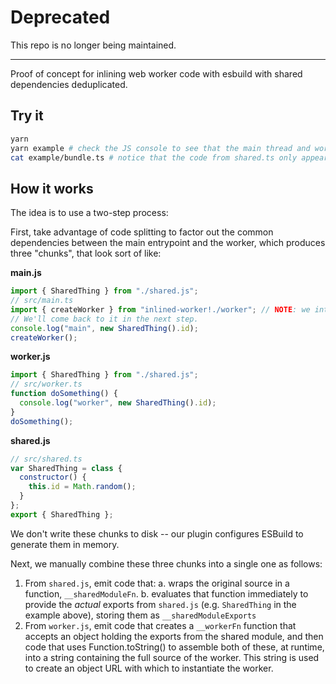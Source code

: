 # Deprecated

This repo is no longer being maintained.

---

Proof of concept for inlining web worker code with esbuild with shared dependencies deduplicated.

## Try it

```sh
yarn
yarn example # check the JS console to see that the main thread and worker code executed successfully.
cat example/bundle.ts # notice that the code from shared.ts only appears once
```

## How it works

The idea is to use a two-step process:

First, take advantage of code splitting to factor out the common dependencies between the main entrypoint and the worker,
which produces three "chunks", that look sort of like:

**main.js**

```js
import { SharedThing } from "./shared.js";
// src/main.ts
import { createWorker } from "inlined-worker!./worker"; // NOTE: we intentionally skipped this import in the first step.
// We'll come back to it in the next step.
console.log("main", new SharedThing().id);
createWorker();
```

**worker.js**

```js
import { SharedThing } from "./shared.js";
// src/worker.ts
function doSomething() {
  console.log("worker", new SharedThing().id);
}
doSomething();
```

**shared.js**

```js
// src/shared.ts
var SharedThing = class {
  constructor() {
    this.id = Math.random();
  }
};
export { SharedThing };
```

We don't write these chunks to disk -- our plugin configures ESBuild to generate them in memory.

Next, we manually combine these three chunks into a single one as follows:

1. From `shared.js`, emit code that:
   a. wraps the original source in a function, `__sharedModuleFn`.
   b. evaluates that function immediately to provide the _actual_ exports from `shared.js` (e.g. `SharedThing` in the example above), storing them as `__sharedModuleExports`
2. From `worker.js`, emit code that creates a `__workerFn` function that accepts an object holding the exports from the shared module, and then code that uses Function.toString() to assemble both of these, at runtime, into a string containing the full source of the worker. This string is used to create an object URL with which to instantiate the worker.
